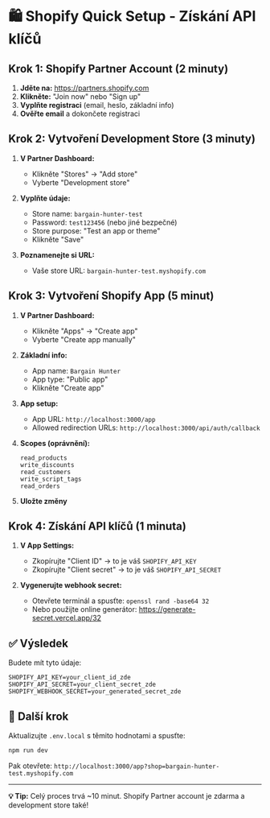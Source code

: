 # 🛍️ Shopify Quick Setup - Získání API klíčů

## Krok 1: Shopify Partner Account (2 minuty)

1. **Jděte na:** https://partners.shopify.com
2. **Klikněte:** "Join now" nebo "Sign up"
3. **Vyplňte registraci** (email, heslo, základní info)
4. **Ověřte email** a dokončete registraci

## Krok 2: Vytvoření Development Store (3 minuty)

1. **V Partner Dashboard:**
   - Klikněte "Stores" → "Add store"
   - Vyberte "Development store"

2. **Vyplňte údaje:**
   - Store name: `bargain-hunter-test`
   - Password: `test123456` (nebo jiné bezpečné)
   - Store purpose: "Test an app or theme"
   - Klikněte "Save"

3. **Poznamenejte si URL:**
   - Vaše store URL: `bargain-hunter-test.myshopify.com`

## Krok 3: Vytvoření Shopify App (5 minut)

1. **V Partner Dashboard:**
   - Klikněte "Apps" → "Create app"
   - Vyberte "Create app manually"

2. **Základní info:**
   - App name: `Bargain Hunter`
   - App type: "Public app"
   - Klikněte "Create app"

3. **App setup:**
   - App URL: `http://localhost:3000/app`
   - Allowed redirection URLs: `http://localhost:3000/api/auth/callback`

4. **Scopes (oprávnění):**
   ```
   read_products
   write_discounts
   read_customers
   write_script_tags
   read_orders
   ```

5. **Uložte změny**

## Krok 4: Získání API klíčů (1 minuta)

1. **V App Settings:**
   - Zkopírujte "Client ID" → to je váš `SHOPIFY_API_KEY`
   - Zkopírujte "Client secret" → to je váš `SHOPIFY_API_SECRET`

2. **Vygenerujte webhook secret:**
   - Otevřete terminál a spusťte: `openssl rand -base64 32`
   - Nebo použijte online generátor: https://generate-secret.vercel.app/32

## ✅ Výsledek

Budete mít tyto údaje:

```
SHOPIFY_API_KEY=your_client_id_zde
SHOPIFY_API_SECRET=your_client_secret_zde  
SHOPIFY_WEBHOOK_SECRET=your_generated_secret_zde
```

## 🚀 Další krok

Aktualizujte `.env.local` s těmito hodnotami a spusťte:

```bash
npm run dev
```

Pak otevřete: `http://localhost:3000/app?shop=bargain-hunter-test.myshopify.com`

---

**💡 Tip:** Celý proces trvá ~10 minut. Shopify Partner account je zdarma a development store také!
